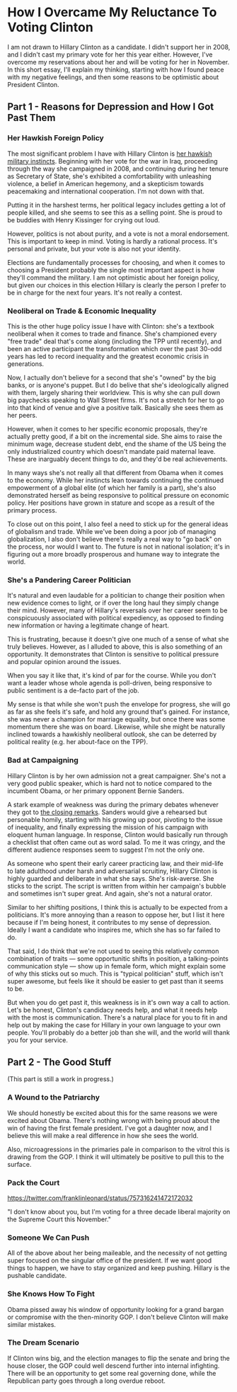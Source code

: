 # How I Overcame My Reluctance To Voting Clinton

I am not drawn to Hillary Clinton as a candidate. I didn't support her in 2008, and I didn't cast my primary vote for her this year either. However, I've overcome my reservations about her and will be voting for her in November. In this short essay, I'll explain my thinking, starting with how I found peace with my negative feelings, and then some reasons to be optimistic about President Clinton.

## Part 1 - Reasons for Depression and How I Got Past Them

### Her Hawkish Foreign Policy

The most significant problem I have with Hillary Clinton is [her hawkish military instincts](http://www.nytimes.com/2016/04/24/magazine/how-hillary-clinton-became-a-hawk.html?_r=0). Beginning with her vote for the war in Iraq, proceeding through the way she campaigned in 2008, and continuing during her tenure as Secretary of State, she's exhibited a comfortability with unleashing violence, a belief in American hegemony, and a skepticism towards peacemaking and international cooperation. I'm not down with that.

Putting it in the harshest terms, her political legacy includes getting a lot of people killed, and she seems to see this as a selling point. She is proud to be buddies with Henry Kissinger for crying out loud. 

However, politics is not about purity, and a vote is not a moral endorsement. This is important to keep in mind. Voting is hardly a rational process. It's personal and private, but your vote is also not your identity.

Elections are fundamentally processes for choosing, and when it comes to choosing a President probably the single most important aspect is how they'll command the military. I am not optimistic about her foreign policy, but given our choices in this election Hillary is clearly the person I prefer to be in charge for the next four years. It's not really a contest.

### Neoliberal on Trade & Economic Inequality

This is the other huge policy issue I have with Clinton: she's a textbook neoliberal when it comes to trade and finance. She's championed every "free trade" deal that's come along (including the TPP until recently), and been an active participant the transformation which over the past 30-odd years has led to record inequality and the greatest economic crisis in generations.

Now, I actually don't believe for a second that she's "owned" by the big banks, or is anyone's puppet. But I do belive that she's ideologically aligned with them, largely sharing their worldview. This is why she can pull down big paychecks speaking to Wall Street firms. It's not a stretch for her to go into that kind of venue and give a positive talk. Basically she sees them as her peers.

However, when it comes to her specific economic proposals, they're actually pretty good, if a bit on the incremental side. She aims to raise the minimum wage, decrease student debt, end the shame of the US being the only industrialized country which doesn't mandate paid maternal leave. These are inarguably decent things to do, and they'd be real achievements.

In many ways she's not really all that different from Obama when it comes to the economy. While her instincts lean towards continuing the continued empowerment of a global elite (of which her family is a part), she's also demonstrated herself as being responsive to political pressure on economic policy. Her positions have grown in stature and scope as a result of the primary process.

To close out on this point, I also feel a need to stick up for the general ideas of globalism and trade. While we've been doing a poor job of managing globalization, I also don't believe there's really a real way to "go back" on the process, nor would I want to. The future is not in national isolation; it's in figuring out a more broadly prosperous and humane way to integrate the world.

### She's a Pandering Career Politician

It's natural and even laudable for a politician to change their position when new evidence comes to light, or if over the long haul they simply change their mind. However, many of Hillary's reversals over her career seem to be conspicuously associated with political expediency, as opposed to finding new information or having a legitimate change of heart. 

This is frustrating, because it doesn't give one much of a sense of what she truly believes. However, as I alluded to above, this is also something of an opportunity. It demonstrates that Clinton is sensitive to political pressure and popular opinion around the issues.

When you say it like that, it's kind of par for the course. While you don't want a leader whose whole agenda is poll-driven, being responsive to public sentiment is a de-facto part of the job. 

My sense is that while she won't push the envelope for progress, she will go as far as she feels it's safe, and hold any ground that's gained. For instance, she was never a champion for marriage equality, but once there was some momentum there she was on board. Likewise, while she might be naturally inclined towards a hawkishly neoliberal outlook, she can be deterred by political reality (e.g. her about-face on the TPP).

### Bad at Campaigning

Hillary Clinton is by her own admission not a great campaigner. She's not a very good public speaker, which is hard not to notice compared to the incumbent Obama, or her primary opponent Bernie Sanders. 

A stark example of weakness was during the primary debates whenever they got to [the closing remarks](https://www.youtube.com/watch?v=xpTSYFf2YRQ). Sanders would give a rehearsed but personable homily, starting with his growing up poor, pivoting to the issue of inequality, and finally expressing the mission of his campaign with eloquent human language. In response, Clinton would basically run through a checklist that often came out as word salad. To me it was cringy, and the different audience responses seem to suggest I'm not the only one.

As someone who spent their early career practicing law, and their mid-life to late adulthood under harsh and adversarial scruitiny, Hillary Clinton is highly guarded and deliberate in what she says. She's risk-averse. She sticks to the script. The script is written from within her campaign's bubble and sometimes isn't super great. And again, she's not a natural orator. 

Similar to her shifting positions, I think this is actually to be expected  from a politicians. It's more annoying than a reason to oppose her, but I list it here because if I'm being honest, it contributes to my sense of depression. Ideally I want a candidate who inspires me, which she has so far failed to do.

That said, I do think that we're not used to seeing this relatively common combination of traits — some opportunitic shifts in position, a talking-points communication style — show up in female form, which might explain some of why this sticks out so much. This is "typical politician" stuff, which isn't super awesome, but feels like it should be easier to get past than it seems to be.

But when you do get past it, this weakness is in it's own way a call to action. Let's be honest, Clinton's candidacy needs help, and what it needs help with the most is communication. There's a natural place for you to fit in and help out by making the case for Hillary in your own language to your own people. You'll probably do a better job than she will, and the world will thank you for your service.

## Part 2 - The Good Stuff

(This part is still a work in progress.)

### A Wound to the Patriarchy

We should honestly be excited about this for the same reasons we were excited about Obama. There's nothing wrong with being proud about the win of having the first female president. I've got a daughter now, and I believe this will make a real difference in how she sees the world.

Also, microagressions in the primaries pale in comparison to the vitrol this is drawing from the GOP. I think it will ultimately be positive to pull this to the surface.

### Pack the Court

https://twitter.com/franklinleonard/status/757316241472172032

"I don't know about you, but I'm voting for a three decade liberal majority on the Supreme Court this November."

### Someone We Can Push

All of the above about her being maileable, and the necessity of not getting super focused on the singular office of the president. If we want good things to happen, we have to stay organized and keep pushing. Hillary is the pushable candidate.

### She Knows How To Fight

Obama pissed away his window of opportunity looking for a grand bargan or compromise with the then-minority GOP. I don't believe Clinton will make similar mistakes. 

### The Dream Scenario

If Clinton wins big, and the election manages to flip the senate and bring the house closer, the GOP could well descend further into internal infighting. There will be an opportunity to get some real governing done, while the Republican party goes through a long overdue reboot. 